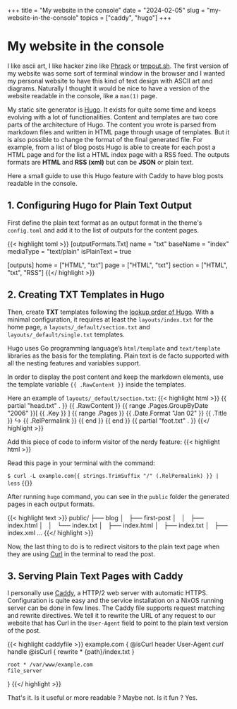 +++
title = "My website in the console" 
date = "2024-02-05"
slug = "my-website-in-the-console"
topics = ["caddy", "hugo"]
+++

# My website in the console

I like ascii art, I like hacker zine like [Phrack](http://phrack.org/) or 
[tmpout.sh](https://tmpout.sh). The first version of my website was some sort
of terminal window in the browser and I wanted my personal website to 
have this kind of text design with ASCII art and diagrams.
Naturally I thought it would be nice to have a version of the website readable
in the console, like a `man(1)` page.

My static site generator is [Hugo](https://gohugo.io/). It exists for quite 
some time and keeps evolving with a lot of functionalities. Content and 
templates are two core parts of the architecture of Hugo. The content you wrote
is parsed from markdown files and written in HTML page through usage of 
templates. But it is also possible to change the format of the final generated 
file. For example, from a list of blog posts Hugo is able to create for each
post a HTML page and for the list a HTML index page with a RSS feed.
The outputs formats are **HTML** and **RSS (xml)** but can be **JSON** or 
plain text.

Here a small guide to use this Hugo feature with Caddy to have blog posts 
readable in the console.


 ## 1. Configuring Hugo for Plain Text Output

First define the plain text format as an output format in the theme's `config.toml`
and add it to the list of outputs for the content pages.

{{< highlight toml >}}
[outputFormats.Txt]
name = "txt"
baseName = "index"
mediaType = "text/plain"
isPlainText = true

[outputs]
home = ["HTML", "txt"]
page = ["HTML", "txt"]
section = ["HTML", "txt", "RSS"]
{{</ highlight >}}


## 2. Creating TXT Templates in Hugo

Then, create **TXT** templates following the 
[lookup order of Hugo](https://gohugo.io/templates/lookup-order/). 
With a minimal configuration, it requires at least the `layouts/index.txt` 
for the home page, a `layouts/_default/section.txt` and 
`layouts/_default/single.txt` templates.

Hugo uses Go programming language’s `html/template` and `text/template` 
libraries as the basis  for the templating. Plain text is de facto 
supported with all the nesting features and variables support.

In order to display the post content and keep the markdown elements, use 
the template variable `{{ .RawContent }}` inside the templates.

Here an example of `layouts/_default/section.txt`:
{{< highlight html >}}
{{ partial "head.txt" . }}
{{ .RawContent }}
{{ range .Pages.GroupByDate "2006" }}[ {{ .Key }} ]
    {{ range .Pages }}
        {{ .Date.Format "Jan 02" }} {{ .Title }}
            ↪ {{ .RelPermalink }}
    {{ end }}
{{ end }}
{{ partial "foot.txt" . }}
{{</ highlight >}}

Add this piece of code to inform visitor of the nerdy feature:
{{< highlight html >}}
<p>Read this page in your terminal with the command:</p>
<code>$ curl -L example.com{{ strings.TrimSuffix "/" (.RelPermalink) }} | less</code>
{{</ highlight >}}

After running `hugo` command, you can see in the `public` folder the generated
pages in each output formats.

{{< highlight text >}}
public/
├── blog
│   ├── first-post
│   │   ├── index.html
│   │   └── index.txt
│   ├── index.html
│   ├── index.txt
│   ├── index.xml
...
{{</ highlight >}}

Now, the last thing to do is to redirect visitors to the plain text page when they
are using [Curl](https://curl.se) in the terminal to read the post.

## 3. Serving Plain Text Pages with Caddy

I personally use [Caddy](https://caddyserver.com), a HTTP/2 web server with 
automatic HTTPS.  Configuration is quite easy and the service installation 
on a NixOS running server can be done in few lines.
The Caddy file supports request matching and rewrite directives.
We tell it to rewrite the URL of any request to our website that has Curl in the 
`User-Agent` field to point to the plain text version of the post.

{{< highlight caddyfile >}}
example.com {
    @isCurl header User-Agent *curl*
    handle @isCurl {
        rewrite * {path}/index.txt
    }

    root * /var/www/example.com
    file_server
}
{{</ highlight >}}

That's it. Is it useful or more readable ? Maybe not. Is it fun ? Yes.
